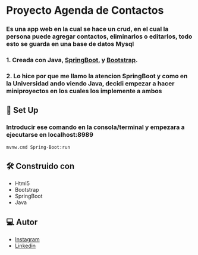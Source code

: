 # Proyecto Agenda de Contactos
### **Es una app web en la cual se hace un crud, en el cual la persona puede agregar contactos, eliminarlos o editarlos, todo esto se guarda en una base de datos Mysql**
### 1. Creada con Java, [SpringBoot](https://start.spring.io), y [Bootstrap](https://getbootstrap.com).
### 2. Lo hice por que me llamo la atencion SpringBoot y como en la Universidad ando viendo Java, decidi empezar a hacer miniproyectos en los cuales los implemente a ambos
## :space_invader: Set Up
### Introducir ese comando en la consola/terminal y empezara a ejecutarse en localhost:8989
```
mvnw.cmd Spring-Boot:run
```
## :hammer_and_wrench:	Construido con
- Html5
- Bootstrap
- SpringBoot
- Java 

## 💻 Autor
- [Instagram](https://www.instagram.com/ramirez.joab__/) 
- [Linkedin](www.linkedin.com/in/kennet-ramirez-113573252)
